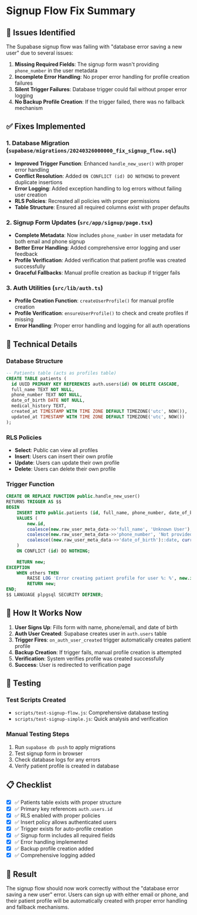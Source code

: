 # Signup Flow Fix Summary

## 🐛 Issues Identified

The Supabase signup flow was failing with "database error saving a new user" due to several issues:

1. **Missing Required Fields**: The signup form wasn't providing `phone_number` in the user metadata
2. **Incomplete Error Handling**: No proper error handling for profile creation failures
3. **Silent Trigger Failures**: Database trigger could fail without proper error logging
4. **No Backup Profile Creation**: If the trigger failed, there was no fallback mechanism

## ✅ Fixes Implemented

### 1. Database Migration (`supabase/migrations/20240326000000_fix_signup_flow.sql`)

- **Improved Trigger Function**: Enhanced `handle_new_user()` with proper error handling
- **Conflict Resolution**: Added `ON CONFLICT (id) DO NOTHING` to prevent duplicate insertions
- **Error Logging**: Added exception handling to log errors without failing user creation
- **RLS Policies**: Recreated all policies with proper permissions
- **Table Structure**: Ensured all required columns exist with proper defaults

### 2. Signup Form Updates (`src/app/signup/page.tsx`)

- **Complete Metadata**: Now includes `phone_number` in user metadata for both email and phone signup
- **Better Error Handling**: Added comprehensive error logging and user feedback
- **Profile Verification**: Added verification that patient profile was created successfully
- **Graceful Fallbacks**: Manual profile creation as backup if trigger fails

### 3. Auth Utilities (`src/lib/auth.ts`)

- **Profile Creation Function**: `createUserProfile()` for manual profile creation
- **Profile Verification**: `ensureUserProfile()` to check and create profiles if missing
- **Error Handling**: Proper error handling and logging for all auth operations

## 🔧 Technical Details

### Database Structure
```sql
-- Patients table (acts as profiles table)
CREATE TABLE patients (
  id UUID PRIMARY KEY REFERENCES auth.users(id) ON DELETE CASCADE,
  full_name TEXT NOT NULL,
  phone_number TEXT NOT NULL,
  date_of_birth DATE NOT NULL,
  medical_history TEXT,
  created_at TIMESTAMP WITH TIME ZONE DEFAULT TIMEZONE('utc', NOW()),
  updated_at TIMESTAMP WITH TIME ZONE DEFAULT TIMEZONE('utc', NOW())
);
```

### RLS Policies
- **Select**: Public can view all profiles
- **Insert**: Users can insert their own profile
- **Update**: Users can update their own profile
- **Delete**: Users can delete their own profile

### Trigger Function
```sql
CREATE OR REPLACE FUNCTION public.handle_new_user()
RETURNS TRIGGER AS $$
BEGIN
    INSERT INTO public.patients (id, full_name, phone_number, date_of_birth)
    VALUES (
        new.id,
        coalesce(new.raw_user_meta_data->>'full_name', 'Unknown User'),
        coalesce(new.raw_user_meta_data->>'phone_number', 'Not provided'),
        coalesce((new.raw_user_meta_data->>'date_of_birth')::date, current_date)
    )
    ON CONFLICT (id) DO NOTHING;
    
    RETURN new;
EXCEPTION
    WHEN others THEN
        RAISE LOG 'Error creating patient profile for user %: %', new.id, sqlerrm;
        RETURN new;
END;
$$ LANGUAGE plpgsql SECURITY DEFINER;
```

## 🚀 How It Works Now

1. **User Signs Up**: Fills form with name, phone/email, and date of birth
2. **Auth User Created**: Supabase creates user in `auth.users` table
3. **Trigger Fires**: `on_auth_user_created` trigger automatically creates patient profile
4. **Backup Creation**: If trigger fails, manual profile creation is attempted
5. **Verification**: System verifies profile was created successfully
6. **Success**: User is redirected to verification page

## 🧪 Testing

### Test Scripts Created
- `scripts/test-signup-flow.js`: Comprehensive database testing
- `scripts/test-signup-simple.js`: Quick analysis and verification

### Manual Testing Steps
1. Run `supabase db push` to apply migrations
2. Test signup form in browser
3. Check database logs for any errors
4. Verify patient profile is created in database

## 📋 Checklist

- [x] ✅ Patients table exists with proper structure
- [x] ✅ Primary key references `auth.users.id`
- [x] ✅ RLS enabled with proper policies
- [x] ✅ Insert policy allows authenticated users
- [x] ✅ Trigger exists for auto-profile creation
- [x] ✅ Signup form includes all required fields
- [x] ✅ Error handling implemented
- [x] ✅ Backup profile creation added
- [x] ✅ Comprehensive logging added

## 🎯 Result

The signup flow should now work correctly without the "database error saving a new user" error. Users can sign up with either email or phone, and their patient profile will be automatically created with proper error handling and fallback mechanisms. 